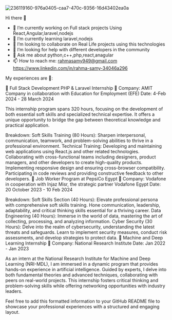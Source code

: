 
![236119160-976a0405-caa7-470c-9356-16d43402ea0a](https://github.com/Rahmasamy/Rahmasamy/assets/87875452/c5934cca-9a1c-43ba-856b-8f3e4a8b88b9)



Hi there 👋
- 🔭 I’m currently working on Full stack projects Using React,Angular,laravel,nodejs
- 🌱 I’m currently learning laravel,nodejs
- 👯 I’m looking to collaborate on Real Life projects using this technologies
- 🤔 I’m looking for help with different developers in the community
- 💬 Ask me about python,c++,php,react,anagular
- 📫 How to reach me: 
   rahmasamy949@gmail.com 
   https://www.linkedin.com/in/rahma-samy-34046a296


 
My experiences are 🌱:

🌟 Full Stack Development PHP & Laravel Internship 🔭
Company: AMIT Company in collaboration with Education for Employment (EFE)
Date: 4-Feb 2024 - 28 March 2024

This internship program spans 320 hours, focusing on the development of both essential soft skills and specialized technical expertise. It offers a unique opportunity to bridge the gap between theoretical knowledge and practical application.

Breakdown:
Soft Skills Training (80 Hours): Sharpen interpersonal, communication, teamwork, and problem-solving abilities to thrive in a professional environment.
Technical Training:
Developing and maintaining web applications using React.js and other related technologies.
Collaborating with cross-functional teams including designers, product managers, and other developers to create high-quality products.
Implementing responsive design and ensuring cross-browser compatibility.
Participating in code reviews and providing constructive feedback to other developers.
🌟 Job Worker Program at PepsiCo Egypt 🔭
Company: Vodafone in cooperation with Injaz Misr, the strategic partner Vodafone Egypt
Date: 20 October 2023 - 10 Feb 2024

Breakdown:
Soft Skills Section (40 Hours): Elevate professional persona with comprehensive soft skills training. Hone communication, leadership, adaptability, and critical thinking skills essential for a thriving career.
Data Engineering (40 Hours): Immerse in the world of data, mastering the art of collecting, processing, and analyzing information.
Cyber Security (30 Hours): Delve into the realm of cybersecurity, understanding the latest threats and safeguards. Learn to implement security measures, conduct risk assessments, and develop strategies to protect data.
🌟 Machine and Deep Learning Internship 🔭
Company: National Research Institute
Date: Jan 2022 - Jan 2023

As an intern at the National Research Institute for Machine and Deep Learning (NRI-MDL), I am immersed in a dynamic program that provides hands-on experience in artificial intelligence. Guided by experts, I delve into both fundamental theories and advanced techniques, collaborating with peers on real-world projects. This internship fosters critical thinking and problem-solving skills while offering networking opportunities with industry leaders.

Feel free to add this formatted information to your GitHub README file to showcase your professional experiences with a structured and engaging layout.
    
     





